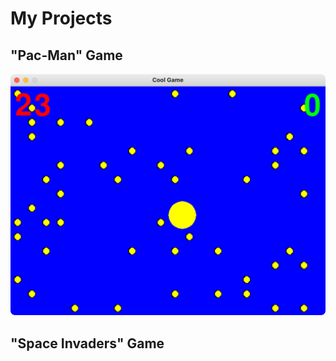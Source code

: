 # My Projects
## "Pac-Man" Game
![screenshot of pac man game](screenshots/pac_man.png)
## "Space Invaders" Game